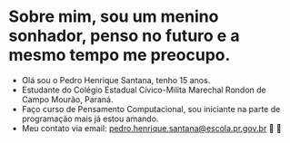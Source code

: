 # Sobre mim, sou um menino sonhador, penso no futuro e a mesmo tempo me preocupo.
- Olá sou o Pedro Henrique Santana, tenho 15 anos.
- Estudante do Colégio Estadual Cívico-Milita Marechal Rondon de Campo Mourão, Paraná.
- Faço curso de Pensamento Computacional, sou iniciante na parte de programação mais já estou amando.
- Meu contato via email: pedro.henrique.santana@escola.pr.gov.br
:muscle: :pray:
